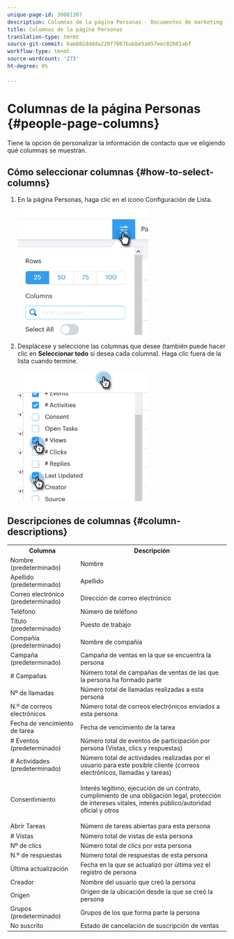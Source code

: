 ```yaml
---
unique-page-id: 30081307
description: Columnas de la página Personas - Documentos de marketing - Documentación del producto
title: Columnas de la página Personas
translation-type: tm+mt
source-git-commit: 6ae882dddda220f7067babbe5a057eec82601abf
workflow-type: tm+mt
source-wordcount: '273'
ht-degree: 0%

---
```



# Columnas de la página Personas {#people-page-columns}

Tiene la opción de personalizar la información de contacto que ve eligiendo qué columnas se muestran.

## Cómo seleccionar columnas {#how-to-select-columns}

1. En la página Personas, haga clic en el icono Configuración de Lista.

   ![](assets/one-5.png)

1. Desplácese y seleccione las columnas que desee (también puede hacer clic en **Seleccionar todo** si desea cada columna). Haga clic fuera de la lista cuando termine.

   ![](assets/two-4.png)

## Descripciones de columnas {#column-descriptions}

<table> 
 <colgroup> 
  <col> 
  <col> 
 </colgroup> 
 <tbody> 
  <tr> 
   <th>Columna</th> 
   <th>Descripción</th> 
  </tr> 
  <tr> 
   <td>Nombre (predeterminado)</td> 
   <td>Nombre</td> 
  </tr> 
  <tr> 
   <td>Apellido (predeterminado)</td> 
   <td>Apellido</td> 
  </tr> 
  <tr> 
   <td colspan="1">Correo electrónico (predeterminado)</td> 
   <td colspan="1">Dirección de correo electrónico</td> 
  </tr> 
  <tr> 
   <td colspan="1">Teléfono</td> 
   <td colspan="1">Número de teléfono</td> 
  </tr> 
  <tr> 
   <td colspan="1">Título (predeterminado)</td> 
   <td colspan="1">Puesto de trabajo</td> 
  </tr> 
  <tr> 
   <td>Compañía (predeterminado)</td> 
   <td>Nombre de compañía</td> 
  </tr> 
  <tr> 
   <td>Campaña (predeterminado)</td> 
   <td>Campaña de ventas en la que se encuentra la persona</td> 
  </tr> 
  <tr> 
   <td># Campañas</td> 
   <td>Número total de campañas de ventas de las que la persona ha formado parte</td> 
  </tr> 
  <tr> 
   <td>Nº de llamadas</td> 
   <td>Número total de llamadas realizadas a esta persona</td> 
  </tr> 
  <tr> 
   <td>N.º de correos electrónicos</td> 
   <td>Número total de correos electrónicos enviados a esta persona</td> 
  </tr> 
  <tr> 
   <td>Fecha de vencimiento de tarea</td> 
   <td>Fecha de vencimiento de la tarea</td> 
  </tr> 
  <tr> 
   <td># Eventos (predeterminado)</td> 
   <td>Número total de eventos de participación por persona (Vistas, clics y respuestas)</td> 
  </tr> 
  <tr> 
   <td># Actividades (predeterminado)</td> 
   <td>Número total de actividades realizadas por el usuario para este posible cliente (correos electrónicos, llamadas y tareas)</td> 
  </tr> 
  <tr> 
   <td>Consentimiento</td> 
   <td><p>Interés legítimo, ejecución de un contrato, cumplimiento de una obligación legal, protección de intereses vitales, interés público/autoridad oficial y otros</p></td> 
  </tr> 
  <tr> 
   <td>Abrir Tareas</td> 
   <td>Número de tareas abiertas para esta persona</td> 
  </tr> 
  <tr> 
   <td># Vistas</td> 
   <td>Número total de vistas de esta persona</td> 
  </tr> 
  <tr> 
   <td>Nº de clics</td> 
   <td>Número total de clics por esta persona</td> 
  </tr> 
  <tr> 
   <td>N.º de respuestas</td> 
   <td>Número total de respuestas de esta persona</td> 
  </tr> 
  <tr> 
   <td>Última actualización</td> 
   <td>Fecha en la que se actualizó por última vez el registro de persona</td> 
  </tr> 
  <tr> 
   <td>Creador</td> 
   <td>Nombre del usuario que creó la persona</td> 
  </tr> 
  <tr> 
   <td>Origen</td> 
   <td>Origen de la ubicación desde la que se creó la persona</td> 
  </tr> 
  <tr> 
   <td>Grupos (predeterminado)</td> 
   <td>Grupos de los que forma parte la persona</td> 
  </tr> 
  <tr> 
   <td colspan="1">No suscrito</td> 
   <td colspan="1">Estado de cancelación de suscripción de ventas</td> 
  </tr> 
 </tbody> 
</table>
